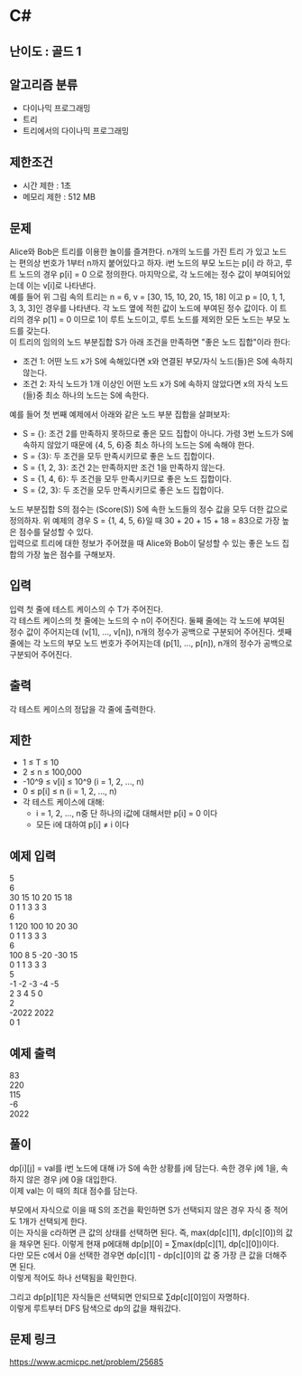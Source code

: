 # C#

## 난이도 : 골드 1

## 알고리즘 분류
  - 다이나믹 프로그래밍
  - 트리
  - 트리에서의 다이나믹 프로그래밍

## 제한조건
  - 시간 제한 : 1초
  - 메모리 제한 : 512 MB

## 문제
Alice와 Bob은 트리를 이용한 놀이를 즐겨한다. n개의 노드를 가진 트리 가 있고 노드는 편의상 번호가 1부터 n까지 붙어있다고 하자. i번 노드의 부모 노드는 p[i] 라 하고, 루트 노드의 경우 p[i] = 0 으로 정의한다. 마지막으로, 각 노드에는 정수 값이 부여되어있는데 이는 v[i]로 나타낸다.<br/>
예를 들어 위 그림 속의 트리는 n = 6, v = [30, 15, 10, 20, 15, 18] 이고 p = [0, 1, 1, 3, 3, 3]인 경우를 나타낸다. 각 노드 옆에 적힌 값이 노드에 부여된 정수 값이다. 이 트리의 경우 p[1] = 0 이므로 1이 루트 노드이고, 루트 노드를 제외한 모든 노드는 부모 노드를 갖는다.<br/>
이 트리의 임의의 노드 부분집합 S가 아래 조건을 만족하면 "좋은 노드 집합"이라 한다:<br/>

  - 조건 1: 어떤 노드 x가 S에 속해있다면 x와 연결된 부모/자식 노드(들)은 S에 속하지 않는다.
  - 조건 2: 자식 노드가 1개 이상인 어떤 노드 x가 S에 속하지 않았다면 x의 자식 노드(들)중 최소 하나의 노드는 S에 속한다.

예를 들어 첫 번째 예제에서 아래와 같은 노드 부분 집합을 살펴보자:<br/>

  - S = {}: 조건 2를 만족하지 못하므로 좋은 모드 집합이 아니다. 가령 3번 노드가 S에 속하지 않았기 때문에 {4, 5, 6}중 최소 하나의 노드는 S에 속해야 한다.
  - S = {3}: 두 조건을 모두 만족시키므로 좋은 노드 집합이다.
  - S = {1, 2, 3}: 조건 2는 만족하지만 조건 1을 만족하지 않는다.
  - S = {1, 4, 6}: 두 조건을 모두 만족시키므로 좋은 노드 집합이다.
  - S = {2, 3}: 두 조건을 모두 만족시키므로 좋은 노드 집합이다.


노드 부분집합 S의 점수는 (Score(S)) S에 속한 노드들의 정수 값을 모두 더한 값으로 정의하자. 위 예제의 경우 S = {1, 4, 5, 6}일 때 30 + 20 + 15 + 18 = 83으로 가장 높은 점수를 달성할 수 있다.<br/>
입력으로 트리에 대한 정보가 주어졌을 때 Alice와 Bob이 달성할 수 있는 좋은 노드 집합의 가장 높은 점수를 구해보자.<br/>


## 입력
입력 첫 줄에 테스트 케이스의 수 T가 주어진다.<br/>
각 테스트 케이스의 첫 줄에는 노드의 수 n이 주어진다. 둘째 줄에는 각 노드에 부여된 정수 값이 주어지는데 (v[1], ..., v[n]), n개의 정수가 공백으로 구분되어 주어진다. 셋째 줄에는 각 노드의 부모 노드 번호가 주어지는데 (p[1], ..., p[n]), n개의 정수가 공백으로 구분되어 주어진다.<br/>


## 출력
각 테스트 케이스의 정답을 각 줄에 출력한다.<br/>


## 제한
  - 1 ≤ T ≤ 10
  - 2 ≤ n ≤ 100,000
  - -10^9 ≤ v[i] ≤ 10^9 (i = 1, 2, ..., n)
  - 0 ≤ p[i] ≤ n (i = 1, 2, ..., n)
  - 각 테스트 케이스에 대해:
    - i = 1, 2, ..., n중 단 하나의 i값에 대해서만 p[i] = 0 이다
    - 모든 i에 대하여 p[i] ≠ i 이다


## 예제 입력
5<br/>
6<br/>
30 15 10 20 15 18<br/>
0 1 1 3 3 3<br/>
6<br/>
1 120 100 10 20 30<br/>
0 1 1 3 3 3<br/>
6<br/>
100 8 5 -20 -30 15<br/>
0 1 1 3 3 3<br/>
5<br/>
-1 -2 -3 -4 -5<br/>
2 3 4 5 0<br/>
2<br/>
-2022 2022<br/>
0 1<br/>


## 예제 출력
83<br/>
220<br/>
115<br/>
-6<br/>
2022<br/>


## 풀이
dp[i][j] = val를 i번 노드에 대해 i가 S에 속한 상황를 j에 담는다. 속한 경우 j에 1을, 속하지 않은 경우 j에 0을 대입한다.<br/>
이제 val는 이 때의 최대 점수를 담는다.<br/>


부모에서 자식으로 이을 때 S의 조건을 확인하면 S가 선택되지 않은 경우 자식 중 적어도 1개가 선택되게 한다.<br/>
이는 자식을 c라하면 큰 값의 상태를 선택하면 된다. 즉, max(dp[c][1], dp[c][0])의 값을 채우면 된다.
이렇게 현재 p에대해 dp[p][0] = ∑max(dp[c][1], dp[c][0])이다.<br/>
다만 모든 c에서 0을 선택한 경우면 dp[c][1] - dp[c][0]의 값 중 가장 큰 값을 더해주면 된다.<br/>
이렇게 적어도 하나 선택됨을 확인한다.<br/>


그리고 dp[p][1]은 자식들은 선택되면 안되므로 ∑dp[c][0]임이 자명하다.<br/>
이렇게 루트부터 DFS 탐색으로 dp의 값을 채워갔다.<br/>


## 문제 링크
https://www.acmicpc.net/problem/25685